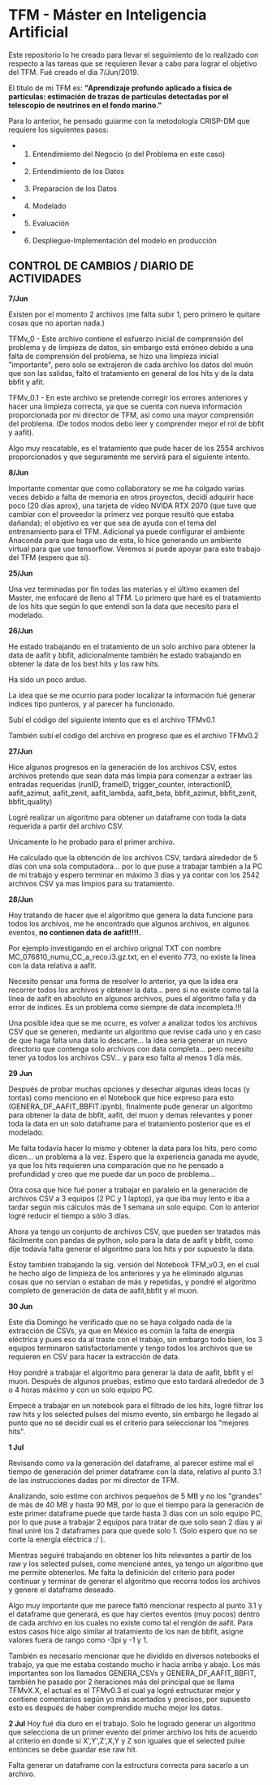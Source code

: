 # TFM - Máster en Inteligencia Artificial

Este repositorio lo he creado para llevar el seguimiento de lo realizado con respecto a las tareas que se requieren llevar a cabo para lograr el objetivo del TFM. Fué creado el día 7/Jun/2019.

El título de mi TFM es:
<B>"Aprendizaje profundo aplicado a física de partículas: estimación de trazas de partículas detectadas por el telescopio de neutrinos en el fondo marino."</B>

Para lo anterior, he pensado guiarme con la metodología CRISP-DM que requiere los siguientes pasos:
* 1. Entendimiento del Negocio (o del Problema en este caso)
* 2. Entendimiento de los Datos
* 3. Preparación de los Datos
* 4. Modelado
* 5. Evaluación
* 6. Despliegue-Implementación del modelo en producción

## CONTROL DE CAMBIOS / DIARIO DE ACTIVIDADES

<B>7/Jun</B>

Existen por el momento 2 archivos (me falta subir 1, pero primero le quitare cosas que no aportan nada.)

TFMv_0 - Este archivo contiene el esfuerzo inicial de comprensión del problema y de limpieza de datos, sin embargo está erróneo debido a una falta de comprensión del problema, se hizo una limpieza inicial "importante", pero solo se extrajeron de cada archivo los datos del muón que son las salidas, faltó el tratamiento en general de los hits y de la data bbfit y afit.


TFMv_0.1 - En este archivo se pretende corregir los errores anteriores y hacer una limpieza correcta, ya que se cuenta con nueva información proporcionada por mi director de TFM, así como una mayor comprensión del problema. (De todos modos debo leer y comprender mejor el rol de bbfit y aafit).

Algo muy rescatable, es el tratamiento que pude hacer de los 2554 archivos proporcionados y que seguramente me servirá para el siguiente intento.

<B>8/Jun</B>

Importante comentar que como collaboratory se me ha colgado varias veces debido a falta de memoria en otros proyectos, decidí adquirir hace poco (20 días aprox), una tarjeta de vídeo NVIDA RTX 2070 (que tuve que cambiar con el proveedor la primerz vez porque resultó que estaba dañanda); el objetivo es ver que sea de ayuda con el tema del entrenamiento para el TFM. Adicional ya puede configurar el ambiente Anaconda para que haga uso de esta, lo hice generando un ambiente virtual para que use tensorflow. Veremos si puede apoyar para este trabajo del TFM (espero que sí).

<B>25/Jun</B>

Una vez terminadas por fin todas las materias y el último examen del Master, me enfocaré de lleno al TFM.
Lo primero que haré es el tratamiento de los hits que según lo que entendí son la data que necesito para el modelado.

<B>26/Jun</B>

He estado trabajando en el tratamiento de un solo archivo para obtener la data de aafit y bbfit, adicionalmente también he estado trabajando en obtener la data de los best hits y los raw hits.

Ha sido un poco arduo.

La idea que se me ocurrio para poder localizar la información fué generar indices tipo punteros, y al parecer ha funcionado.

Subí el código del siguiente intento que es el archivo TFMv0.1

También subí el código del archivo en progreso que es el archivo TFMv0.2

<B>27/Jun</B>

Hice algunos progresos en la generación de los archivos CSV, estos archivos pretendo que sean data más limpia para comenzar a extraer las entradas requeridas (runID, frameID, trigger_counter, interactionID, aafit_azimut, aafit_zenit, aafit_lambda, aafit_beta, bbfit_azimut, bbfit_zenit, bbfit_quality)

Logré realizar un algoritmo para obtener un dataframe con toda la data requerida a partir del archivo CSV.

Unicamente lo he probado para el primer archivo.

He calculado que la obtención de los archivos CSV, tardará alrededor de 5 días con una sola computadora... por lo que puse a trabajar también a la PC de mi trabajo y espero terminar en máximo 3 días y ya contar con los 2542 archivos CSV ya mas limpios para su tratamiento.


<B>28/Jun</B>

Hoy tratando de hacer que el algoritmo que genera la data funcione para todos los archivos, me he encontrado que algunos archivos, en algunos eventos, <B>no contienen data de aafit!!!!.</B>

Por ejemplo investigando en el archivo orignal TXT con nombre MC_076810_numu_CC_a_reco.i3.gz.txt, en el evento 773, no existe la linea con la data relativa a aafit.

Necesito pensar una forma de resolver lo anterior, ya que la idea era recorrer todos los archivos y obtener la data... pero si no existe como tal la línea de aafit en absoluto en algunos archivos, pues el algoritmo falla y da error de índices. Es un problema como siempre de data incompleta.!!!

Una posible idea que se me ocurre, es volver a analizar todos los archivos CSV que se generen, mediante un algoritmo que revise cada uno y en caso de que haga falta una data lo descarte... la idea seria generar un nuevo directorio que contenga solo archivos con data completa... pero necesito tener ya todos los archivos CSV... y para eso falta al menos 1 día más.

<B>29 Jun</B>

Después de probar muchas opciones y desechar algunas ideas locas (y tontas) como menciono en el Notebook que hice expreso para esto (GENERA_DF_AAFIT_BBFIT.ipynb), finalmente pude generar un algoritmo para obtener la data de bbfit, aafit, del muon y demas relevantes y poner toda la data en un solo dataframe para el tratamiento posterior que es el modelado.

Me falta todavía hacer lo mismo y obtener la data para los hits, pero como dicen... un problema a la vez. Espero que la experiencia ganada me ayude, ya que los hits requieren una comparación que no he pensado a profundidad y creo que me puede dar un poco de problema...

Otra cosa que hice fué poner a trabajar en paralelo en la generación de archivos CSV a 3 equipos (2 PC y 1 laptop), ya que iba muy lento e iba a tardar según mis cálculos más de 1 semana un solo equipo. Con lo anterior logré reducir el tiempo a sólo 3 días.

Ahora ya tengo un conjunto de archivos CSV, que pueden ser tratados más fácilmente con pandas de python, solo para la data de aafit y bbfit, como dije todavía falta generar el algoritmo para los hits y por supuesto la data.

Estoy también trabajando la sig. versión del Notebook TFM_v0.3, en el cual he hecho algo de limpieza de los anteriores y ya he eliminado algunas cosas que no servían o estaban de más y repetidas, y pondré el algoritmo completo de generación de data de aafit,bbfit y el muon.

<B>30 Jun</B>

Este dia Domingo he verificado que no se haya colgado nada de la extracción de CSVs, ya que en México es común la falta de energía eléctrica y pues eso da al traste con el trabajo, sin embargo todo bien, los 3 equipos terminaron satisfactoriamente y tengo todos los archivos que se requieren en CSV para hacer la extracción de data.

Hoy pondré a trabajar el algoritmo para generar la data de aafit, bbfit y el muon. Después de algunos pruebas, estimo que esto tardará alrededor de 3 o 4 horas máximo y con un solo equipo PC.

Empecé a trabajar en un notebook para el filtrado de los hits, logré filtrar los raw hits y los selected pulses del mismo evento, sin embargo he llegado al punto que no sé decidir cual es el criterio para seleccionar los "mejores hits".

<B>1 Jul</B>

Revisando como va la generación del dataframe, al parecer estime mal el tiempo de generación del primer dataframe con la data, relativo al punto 3.1 de las instrucciones dadas por mi director de TFM.

Analizando, solo estime con archivos pequeños de 5 MB y no los "grandes" de más de 40 MB y hasta 90 MB, por lo que el tiempo para la generación de este primer dataframe puede que tarde hasta 3 días con un solo equipo PC, por lo que puse a trabajar 2 equipos para tratar de que solo sean 2 días y al final uniré los 2 dataframes para que quede solo 1. (Solo espero que no se corte la energía eléctrica :/ ).

Mientras seguiré trabajando en obtener los hits relevantes a partir de los raw y los selected pulses, como mencioné antes, ya tengo un algoritmo que me permite obtenerlos. Me falta la definición del criterio para poder continuar y terminar de generar el algoritmo que recorra todos los archivos y genere el dataframe deseado.

Algo muy importante que me parece faltó mencionar respecto al punto 3.1 y el dataframe que generará, es que hay ciertos eventos (muy pocos) dentro de cada archivo en los cuales no existe como tal el renglón de aafit. Para estos casos hice algo similar al tratamiento de los nan de bbfit, asigne valores fuera de rango como -3pi y -1 y 1.

También es necesario mencionar que he dividido en diversos notebooks el trabajo, ya que me estaba costando mucho ir hacia arriba y abajo. Los más importantes son los llamados GENERA_CSVs y GENERA_DF_AAFIT_BBFIT, también he pasado por 2 iteraciones más del principal que se llama TFMvX.X, el actual es el TFMv0.3 el cual ya logré estructurar mejor y contiene comentarios según yo más acertados y precisos, por supuesto esto es después de haber comprendido mucho mejor los datos.

<B>2 Jul</B>
Hoy fué dia duro en el trabajo. Solo he logrado generar un algoritmo que selecciona de un primer evento del primer archivo los hits de acuerdo al criterio en donde si X',Y',Z',X,Y y Z son iguales que el selected pulse entonces se debe guardar ese raw hit.

Falta generar un dataframe con la estructura correcta para sacarlo a un archivo.
